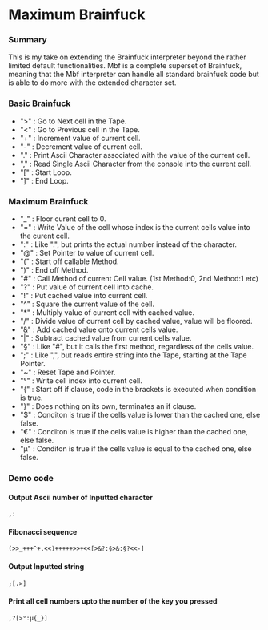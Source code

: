 # Maximum Brainfuck

### Summary
This is my take on extending the Brainfuck interpreter beyond the rather limited default functionalities. Mbf is a complete superset of Brainfuck, meaning that the Mbf interpreter can handle all standard brainfuck code but is able to do more with the extended character set.


### Basic Brainfuck
- ">" : Go to Next cell in the Tape.
- "<" : Go to Previous cell in the Tape.
- "+" : Increment value of current cell.
- "-" : Decrement value of current cell.
- "." : Print Ascii Character associated with the value of the current cell.
- "," : Read Single Ascii Character from the console into the current cell. 
- "[" : Start Loop.
- "]" : End Loop.
### Maximum Brainfuck
- "_" : Floor curent cell to 0.
- "=" : Write Value of the cell whose index is the current cells value into the curent cell.
- ":" : Like ".", but prints the actual number instead of the character.
- "@" : Set Pointer to value of current cell.
- "(" : Start off callable Method.
- ")" : End off Method.
- "#" : Call Method of current Cell value. (1st Method:0, 2nd Method:1 etc)
- "?" : Put value of current cell into cache.
- "!" : Put cached value into current cell.
- "^" : Square the current value of the cell.
- "*" : Multiply value of current cell with cached value.
- "/" : Divide value of current cell by cached value, value will be floored.
- "&" : Add cached value onto current cells value.
- "|" : Subtract cached value from current cells value.
- "§" : Like "#", but it calls the first method, regardless of the cells value.
- ";" : Like ",", but reads entire string into the Tape, starting at the Tape Pointer.
- "~" : Reset Tape and Pointer.
- "°" : Write cell index into current cell.
- "{" : Start off if clause, code in the brackets is executed when condition is true.
- "}" : Does nothing on its own, terminates an if clause.
- "$" : Conditon is true if the cells value is lower than the cached one, else false.
- "€" : Conditon is true if the cells value is higher than the cached one, else false.
- "µ" : Conditon is true if the cells value is equal to the cached one, else false.



### Demo code

#### Output Ascii number of Inputted character
    ,:

#### Fibonacci sequence
    (>>_+++^+.<<)+++++>>+<<[>&?:§>&:§?<<-]

#### Output Inputted string
    ;[.>]
#### Print all cell numbers upto the number of the key you pressed
    ,?[>°:µ{_}]